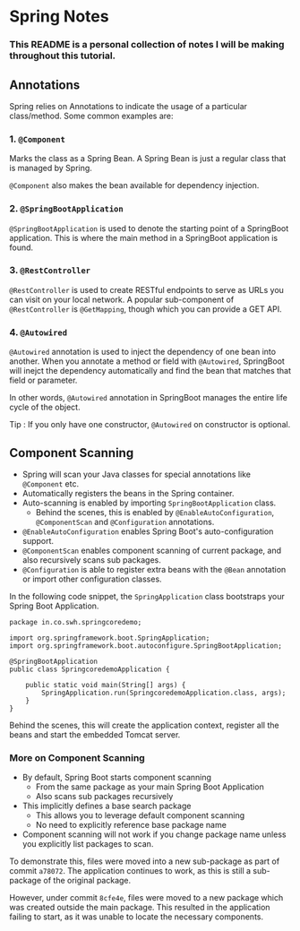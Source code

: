 # Spring Notes
### This README is a personal collection of notes I will be making throughout this tutorial. 

## Annotations
Spring relies on Annotations to indicate the usage of a particular class/method.
Some common examples are:
### 1. `@Component`

Marks the class as a Spring Bean. A Spring Bean is just a regular class that is managed by Spring.

`@Component` also makes the bean available for dependency injection.

### 2. `@SpringBootApplication`

`@SpringBootApplication` is used to denote the starting point of a SpringBoot application. 
This is where the main method in a SpringBoot application is found.

### 3. `@RestController`

`@RestController` is used to create RESTful endpoints to serve as URLs you can visit on your local network.
A popular sub-component of `@RestController` is `@GetMapping`, though which you can provide a GET API.

### 4. `@Autowired`

`@Autowired` annotation is used to inject the dependency of one bean into another.
When you annotate a method or field with `@Autowired`, SpringBoot will inejct the dependency automatically and
find the bean that matches that field or parameter. 

In other words, `@Autowired` annotation in SpringBoot manages the entire life cycle of the object. 

Tip : If you only have one constructor, `@Autowired` on constructor is optional. 

## Component Scanning
- Spring will scan your Java classes for special annotations like `@Component` etc.
- Automatically registers the beans in the Spring container.
- Auto-scanning is enabled by importing `SpringBootApplication` class.
  - Behind the scenes, this is enabled by `@EnableAutoConfiguration`, `@ComponentScan` and `@Configuration` annotations.
- `@EnableAutoConfiguration` enables Spring Boot's auto-configuration support.
- `@ComponentScan` enables component scanning of current package, and also recursively scans sub packages.
- `@Configuration` is able to register extra beans with the `@Bean` annotation or import other configuration classes.

In the following code snippet, the `SpringApplication` class bootstraps your Spring Boot Application. 
```
package in.co.swh.springcoredemo;

import org.springframework.boot.SpringApplication;
import org.springframework.boot.autoconfigure.SpringBootApplication;

@SpringBootApplication
public class SpringcoredemoApplication {

	public static void main(String[] args) {
		SpringApplication.run(SpringcoredemoApplication.class, args);
	}
}

```

Behind the scenes, this will create the application context, register all the beans
and start the embedded Tomcat server.

### More on Component Scanning
- By default, Spring Boot starts component scanning
  - From the same package as your main Spring Boot Application
  - Also scans sub packages recursively
- This implicitly defines a base search package
  - This allows you to leverage default component scanning
  - No need to explicitly reference base package name
- Component scanning will not work if you change package name unless you explicitly list packages to scan.

To demonstrate this, files were moved into a new sub-package as part of commit `a78072`. The application continues to work, as this is still a sub-package of the original package. 

However, under commit `8cfe4e`, files were moved to a new package which was created outside the main package. This resulted in the application failing to start, as it was unable to locate the necessary components. 